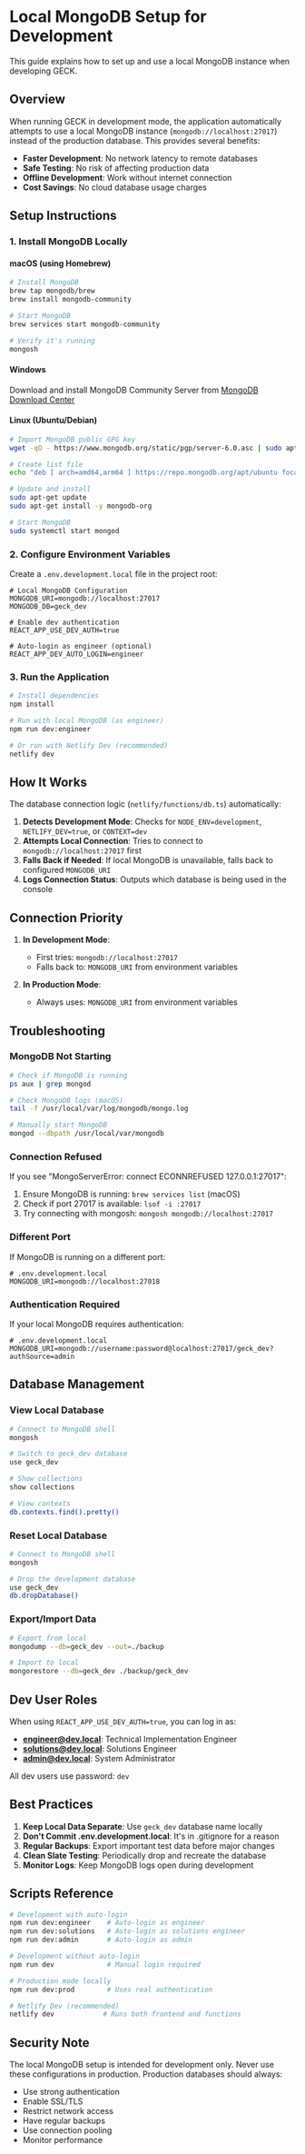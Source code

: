 # Local MongoDB Setup for Development

This guide explains how to set up and use a local MongoDB instance when developing GECK.

## Overview

When running GECK in development mode, the application automatically attempts to use a local MongoDB instance (`mongodb://localhost:27017`) instead of the production database. This provides several benefits:

- **Faster Development**: No network latency to remote databases
- **Safe Testing**: No risk of affecting production data
- **Offline Development**: Work without internet connection
- **Cost Savings**: No cloud database usage charges

## Setup Instructions

### 1. Install MongoDB Locally

#### macOS (using Homebrew)
```bash
# Install MongoDB
brew tap mongodb/brew
brew install mongodb-community

# Start MongoDB
brew services start mongodb-community

# Verify it's running
mongosh
```

#### Windows
Download and install MongoDB Community Server from [MongoDB Download Center](https://www.mongodb.com/try/download/community)

#### Linux (Ubuntu/Debian)
```bash
# Import MongoDB public GPG key
wget -qO - https://www.mongodb.org/static/pgp/server-6.0.asc | sudo apt-key add -

# Create list file
echo "deb [ arch=amd64,arm64 ] https://repo.mongodb.org/apt/ubuntu focal/mongodb-org/6.0 multiverse" | sudo tee /etc/apt/sources.list.d/mongodb-org-6.0.list

# Update and install
sudo apt-get update
sudo apt-get install -y mongodb-org

# Start MongoDB
sudo systemctl start mongod
```

### 2. Configure Environment Variables

Create a `.env.development.local` file in the project root:

```env
# Local MongoDB Configuration
MONGODB_URI=mongodb://localhost:27017
MONGODB_DB=geck_dev

# Enable dev authentication
REACT_APP_USE_DEV_AUTH=true

# Auto-login as engineer (optional)
REACT_APP_DEV_AUTO_LOGIN=engineer
```

### 3. Run the Application

```bash
# Install dependencies
npm install

# Run with local MongoDB (as engineer)
npm run dev:engineer

# Or run with Netlify Dev (recommended)
netlify dev
```

## How It Works

The database connection logic (`netlify/functions/db.ts`) automatically:

1. **Detects Development Mode**: Checks for `NODE_ENV=development`, `NETLIFY_DEV=true`, or `CONTEXT=dev`
2. **Attempts Local Connection**: Tries to connect to `mongodb://localhost:27017` first
3. **Falls Back if Needed**: If local MongoDB is unavailable, falls back to configured `MONGODB_URI`
4. **Logs Connection Status**: Outputs which database is being used in the console

## Connection Priority

1. **In Development Mode**:
   - First tries: `mongodb://localhost:27017`
   - Falls back to: `MONGODB_URI` from environment variables

2. **In Production Mode**:
   - Always uses: `MONGODB_URI` from environment variables

## Troubleshooting

### MongoDB Not Starting

```bash
# Check if MongoDB is running
ps aux | grep mongod

# Check MongoDB logs (macOS)
tail -f /usr/local/var/log/mongodb/mongo.log

# Manually start MongoDB
mongod --dbpath /usr/local/var/mongodb
```

### Connection Refused

If you see "MongoServerError: connect ECONNREFUSED 127.0.0.1:27017":

1. Ensure MongoDB is running: `brew services list` (macOS)
2. Check if port 27017 is available: `lsof -i :27017`
3. Try connecting with mongosh: `mongosh mongodb://localhost:27017`

### Different Port

If MongoDB is running on a different port:

```env
# .env.development.local
MONGODB_URI=mongodb://localhost:27018
```

### Authentication Required

If your local MongoDB requires authentication:

```env
# .env.development.local
MONGODB_URI=mongodb://username:password@localhost:27017/geck_dev?authSource=admin
```

## Database Management

### View Local Database

```bash
# Connect to MongoDB shell
mongosh

# Switch to geck_dev database
use geck_dev

# Show collections
show collections

# View contexts
db.contexts.find().pretty()
```

### Reset Local Database

```bash
# Connect to MongoDB shell
mongosh

# Drop the development database
use geck_dev
db.dropDatabase()
```

### Export/Import Data

```bash
# Export from local
mongodump --db=geck_dev --out=./backup

# Import to local
mongorestore --db=geck_dev ./backup/geck_dev
```

## Dev User Roles

When using `REACT_APP_USE_DEV_AUTH=true`, you can log in as:

- **engineer@dev.local**: Technical Implementation Engineer
- **solutions@dev.local**: Solutions Engineer  
- **admin@dev.local**: System Administrator

All dev users use password: `dev`

## Best Practices

1. **Keep Local Data Separate**: Use `geck_dev` database name locally
2. **Don't Commit .env.development.local**: It's in .gitignore for a reason
3. **Regular Backups**: Export important test data before major changes
4. **Clean Slate Testing**: Periodically drop and recreate the database
5. **Monitor Logs**: Keep MongoDB logs open during development

## Scripts Reference

```bash
# Development with auto-login
npm run dev:engineer    # Auto-login as engineer
npm run dev:solutions   # Auto-login as solutions engineer
npm run dev:admin       # Auto-login as admin

# Development without auto-login
npm run dev             # Manual login required

# Production mode locally
npm run dev:prod        # Uses real authentication

# Netlify Dev (recommended)
netlify dev            # Runs both frontend and functions
```

## Security Note

The local MongoDB setup is intended for development only. Never use these configurations in production. Production databases should always:

- Use strong authentication
- Enable SSL/TLS
- Restrict network access
- Have regular backups
- Use connection pooling
- Monitor performance